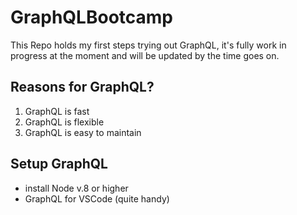 # GraphQLBootcamp

This Repo holds my first steps trying out GraphQL, it's fully work in progress at the moment and will be updated by the time goes on.

## Reasons for GraphQL?
1) GraphQL is fast
2) GraphQL is flexible
3) GraphQL is easy to maintain

## Setup GraphQL
- install Node v.8 or higher
- GraphQL for VSCode (quite handy) 
